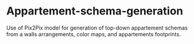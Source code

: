 # Appartement-schema-generation
Use of Pix2Pix model for generation of top-down appartement schemas from a walls arrangements, color maps, and appartements footprints.
